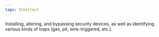 ```yaml
---
tags: Intellect
---
```

Installing, altering, and bypassing security devices, as well as identifying various kinds of traps (gas, pit, wire-triggered, etc.).
